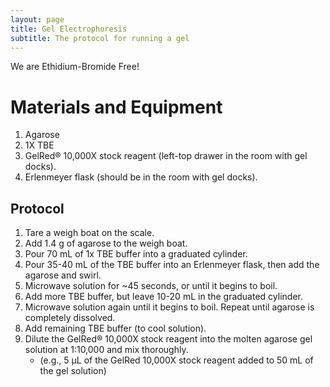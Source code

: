 ```yaml
---
layout: page
title: Gel Electrophoresis
subtitle: The protocol for running a gel
---
```


We are Ethidium-Bromide Free!

# Materials and Equipment
1. Agarose
2. 1X TBE
3. GelRed® 10,000X stock reagent (left-top drawer in the room with gel docks).
4. Erlenmeyer flask (should be in the room with gel docks).
## Protocol
1. Tare a weigh boat on the scale.
2. Add 1.4 g of agarose to the weigh boat.
3. Pour 70 mL of 1x TBE buffer into a graduated cylinder.
4. Pour 35-40 mL of the TBE buffer into an Erlenmeyer flask, then add the agarose and swirl.
5. Microwave solution for ~45 seconds, or until it begins to boil.
6. Add more TBE buffer, but leave 10-20 mL in the graduated cylinder.
7. Microwave solution again until it begins to boil. Repeat until agarose is completely dissolved.
8. Add remaining TBE buffer (to cool solution).
9. Dilute the GelRed® 10,000X stock reagent into the molten agarose gel solution at 1:10,000 and mix thoroughly.
    - (e.g., 5 µL of the GelRed 10,000X stock reagent added to 50 mL of the gel solution)
